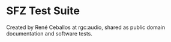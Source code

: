 # SFZ Test Suite

Created by René Ceballos at rgc:audio, shared as public domain documentation
and software tests.
